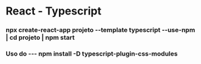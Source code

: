 # React - Typescript

### npx create-react-app projeto --template typescript --use-npm | cd projeto | npm start

### Uso do --- npm install -D typescript-plugin-css-modules
